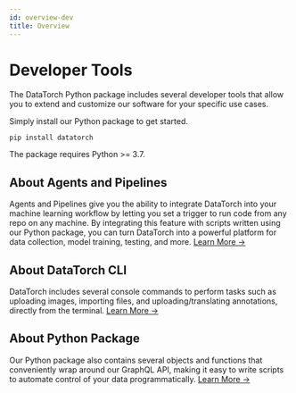 ```yaml
---
id: overview-dev
title: Overview
---
```


<CenteredImage src="/python.png" width="25%" />

# Developer Tools

The DataTorch Python package includes several developer tools that allow you to extend and customize our software for your specific use cases. 

Simply install our Python package to get started.
```
pip install datatorch
```
The package requires Python >= 3.7.

## About Agents and Pipelines
Agents and Pipelines give you the ability to integrate DataTorch into your machine learning workflow by letting you set a trigger to run code from any repo on any machine. By integrating this feature with scripts written using our Python package, you can turn DataTorch into a powerful platform for data collection, model training, testing, and more.
[Learn More →](pipelines/overview-pipelines)

## About DataTorch CLI
DataTorch includes several console commands to perform tasks such as uploading images, importing files, and uploading/translating annotations, directly from the terminal.
[Learn More →](/tutorial-graphql-api)

## About Python Package
Our Python package also contains several objects and functions that conveniently wrap around our GraphQL API, making it easy to write scripts to automate control of your data programmatically.
[Learn More →](/tutorial-graphql-api)

<br />
